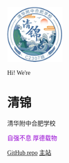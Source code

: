 <style media="screen, print">
        @font-face {
            font-family: "Unifont";
            src: url("/unifont-14.0.01.woff2");
        }

        body {font-family: "Unifont"}
    </style>
![logo](/images/Qingjin.png)

Hi!
We're
# 清锦
清华附中合肥学校


<p><font color="#9400D3">自强不息 厚德载物</font></p>
<a href="Https://github.com/C2307/C2307.github.io" target="_blank" rel="noopener">GitHub repo</a>
<a href="#/README">主站</a>
